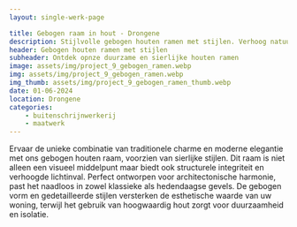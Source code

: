 ```yaml
---
layout: single-werk-page

title: Gebogen raam in hout - Drongene
description: Stijlvolle gebogen houten ramen met stijlen. Verhoog natuurlijk licht en voeg charme toe aan uw woning.
header: Gebogen houten ramen met stijlen
subheader: Ontdek opnze duurzame en sierlijke houten ramen
image: assets/img/project_9_gebogen_ramen.webp
img: assets/img/project_9_gebogen_ramen.webp
img_thumb: assets/img/project_9_gebogen_ramen_thumb.webp
date: 01-06-2024
location: Drongene
categories: 
    - buitenschrijnwerkerij
    - maatwerk
---
```


Ervaar de unieke combinatie van traditionele charme en moderne elegantie met ons gebogen houten raam, voorzien van sierlijke stijlen. Dit raam is niet alleen een visueel middelpunt maar biedt ook structurele integriteit en verhoogde lichtinval. Perfect ontworpen voor architectonische harmonie, past het naadloos in zowel klassieke als hedendaagse gevels. De gebogen vorm en gedetailleerde stijlen versterken de esthetische waarde van uw woning, terwijl het gebruik van hoogwaardig hout zorgt voor duurzaamheid en isolatie.